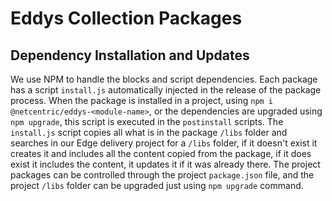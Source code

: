 # Eddys Collection Packages

## Dependency Installation and Updates
We use NPM to handle the blocks and script dependencies.
Each package has a script `install.js` automatically injected in the release of the package process.
When the package is installed in a project, using `npm i @netcentric/eddys-<module-name>`, or the dependencies are upgraded using `npm upgrade`, this script is executed in the `postinstall` scripts.
The `install.js` script copies all what is in the package `/libs` folder and searches in our Edge delivery project for a `/libs` folder, if it doesn't exist it creates it and includes all the content copied from the package, if it does exist it includes the content, it updates it if it was already there.
The project packages can be controlled through the project `package.json` file, and the project `/libs` folder can be upgraded just using `npm upgrade` command.
